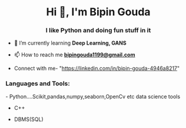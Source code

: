 <h1 align="center">Hi 👋, I'm Bipin Gouda</h1>
<h3 align="center">I like Python and doing fun stuff in it </h3>

- 🌱 I’m currently learning **Deep Learning, GANS**

- 📫 How to reach me **bipingouda1199@gmail.com**

- Connect with me- "https://linkedin.com/in/bipin-gouda-4946a8217"

<h3 align="left">Languages and Tools:</h3>
- Python....Scikit,pandas,numpy,seaborn,OpenCv etc data science tools

- C++

- DBMS(SQL)

<!---
Bipin-Gouda/Bipin-Gouda is a ✨ special ✨ repository because its `README.md` (this file) appears on your GitHub profile.
You can click the Preview link to take a look at your changes.
--->
